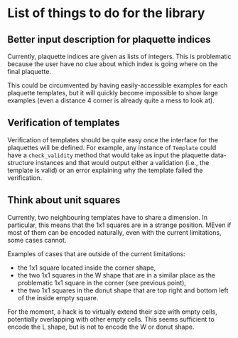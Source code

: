 # List of things to do for the library

## Better input description for plaquette indices

Currently, plaquette indices are given as lists of integers. This is problematic because the user have no clue about which index is going where on the final plaquette. 

This could be circumvented by having easily-accessible examples for each plaquette templates, but it will quickly become impossible to show large examples (even a distance 4 corner is already quite a mess to look at).

## Verification of templates

Verification of templates should be quite easy once the interface for the plaquettes will be defined. For example, any instance of `Template` could have a `check_validity` method that would take as input the plaquette data-structure instances and that would output either a validation (i.e., the template is valid) or an error explaining why the template failed the verification.

## Think about unit squares

Currently, two neighbouring templates have to share a dimension. In particular, this means that the 1x1 squares are in a strange position. MEven if most of them can be encoded naturally, even with the current limitations, some cases cannot. 

Examples of cases that are outside of the current limitations:
- the 1x1 square located inside the corner shape,
- the two 1x1 squares in the W shape that are in a similar place as the problematic 1x1 square in the corner (see previous point),
- the two 1x1 squares in the donut shape that are top right and bottom left of the inside empty square.

For the moment, a hack is to virtually extend their size with empty cells, potentially overlapping with other empty cells. This seems sufficient to encode the L shape, but is not to encode the W or donut shape.